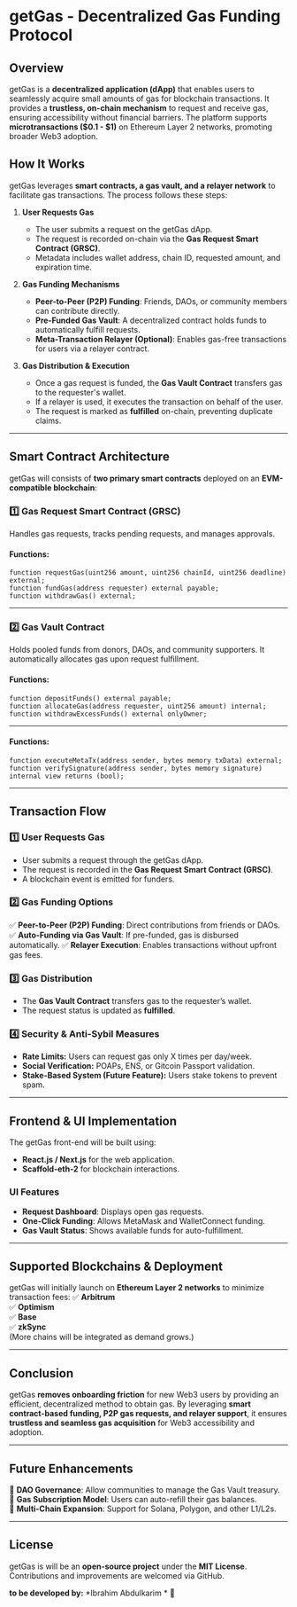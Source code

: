 # getGas - Decentralized Gas Funding Protocol

## Overview
getGas is a **decentralized application (dApp)** that enables users to seamlessly acquire small amounts of gas for blockchain transactions. It provides a **trustless, on-chain mechanism** to request and receive gas, ensuring accessibility without financial barriers. The platform supports **microtransactions ($0.1 - $1)** on Ethereum Layer 2 networks, promoting broader Web3 adoption.

## How It Works
getGas leverages **smart contracts, a gas vault, and a relayer network** to facilitate gas transactions. The process follows these steps:

1. **User Requests Gas**
   - The user submits a request on the getGas dApp.
   - The request is recorded on-chain via the **Gas Request Smart Contract (GRSC)**.
   - Metadata includes wallet address, chain ID, requested amount, and expiration time.

2. **Gas Funding Mechanisms**
   - **Peer-to-Peer (P2P) Funding**: Friends, DAOs, or community members can contribute directly.
   - **Pre-Funded Gas Vault**: A decentralized contract holds funds to automatically fulfill requests.
   - **Meta-Transaction Relayer (Optional)**: Enables gas-free transactions for users via a relayer contract.

3. **Gas Distribution & Execution**
   - Once a gas request is funded, the **Gas Vault Contract** transfers gas to the requester's wallet.
   - If a relayer is used, it executes the transaction on behalf of the user.
   - The request is marked as **fulfilled** on-chain, preventing duplicate claims.

---

## Smart Contract Architecture
getGas will consists of **two primary smart contracts** deployed on an **EVM-compatible blockchain**:

### 1️⃣ Gas Request Smart Contract (GRSC)
Handles gas requests, tracks pending requests, and manages approvals.

#### **Functions:**
```solidity
function requestGas(uint256 amount, uint256 chainId, uint256 deadline) external;
function fundGas(address requester) external payable;
function withdrawGas() external;
```
---
### 2️⃣ Gas Vault Contract
Holds pooled funds from donors, DAOs, and community supporters. It automatically allocates gas upon request fulfillment.

#### **Functions:**
```solidity
function depositFunds() external payable;
function allocateGas(address requester, uint256 amount) internal;
function withdrawExcessFunds() external onlyOwner;
```
---


#### **Functions:**
```solidity
function executeMetaTx(address sender, bytes memory txData) external;
function verifySignature(address sender, bytes memory signature) internal view returns (bool);
```

---

## Transaction Flow
### **1️⃣ User Requests Gas**
- User submits a request through the getGas dApp.
- The request is recorded in the **Gas Request Smart Contract (GRSC)**.
- A blockchain event is emitted for funders.

### **2️⃣ Gas Funding Options**
✅ **Peer-to-Peer (P2P) Funding**: Direct contributions from friends or DAOs.
✅ **Auto-Funding via Gas Vault**: If pre-funded, gas is disbursed automatically.
✅ **Relayer Execution**: Enables transactions without upfront gas fees.

### **3️⃣ Gas Distribution**
- The **Gas Vault Contract** transfers gas to the requester’s wallet.
- The request status is updated as **fulfilled**.

### **4️⃣ Security & Anti-Sybil Measures**
- **Rate Limits:** Users can request gas only X times per day/week.
- **Social Verification:** POAPs, ENS, or Gitcoin Passport validation.
- **Stake-Based System (Future Feature):** Users stake tokens to prevent spam.

---

## Frontend & UI Implementation
The getGas front-end will be built using:
- **React.js / Next.js** for the web application.
- **Scaffold-eth-2** for blockchain interactions.


### **UI Features**
- **Request Dashboard**: Displays open gas requests.
- **One-Click Funding**: Allows MetaMask and WalletConnect funding.
- **Gas Vault Status**: Shows available funds for auto-fulfillment.

---

## Supported Blockchains & Deployment
getGas will initially launch on **Ethereum Layer 2 networks** to minimize transaction fees:
✅ **Arbitrum**  
✅ **Optimism**  
✅ **Base**  
✅ **zkSync**  
(More chains will be integrated as demand grows.)

---

## Conclusion
getGas **removes onboarding friction** for new Web3 users by providing an efficient, decentralized method to obtain gas. By leveraging **smart contract-based funding, P2P gas requests, and relayer support**, it ensures **trustless and seamless gas acquisition** for Web3 accessibility and adoption.

---

## Future Enhancements
🔹 **DAO Governance**: Allow communities to manage the Gas Vault treasury.  
🔹 **Gas Subscription Model**: Users can auto-refill their gas balances.  
🔹 **Multi-Chain Expansion**: Support for Solana, Polygon, and other L1/L2s.  

---

## License
getGas is will be an **open-source project** under the **MIT License**. Contributions and improvements are welcomed via GitHub.

**to be developed by:** *Ibrahim Abdulkarim * 🚀
